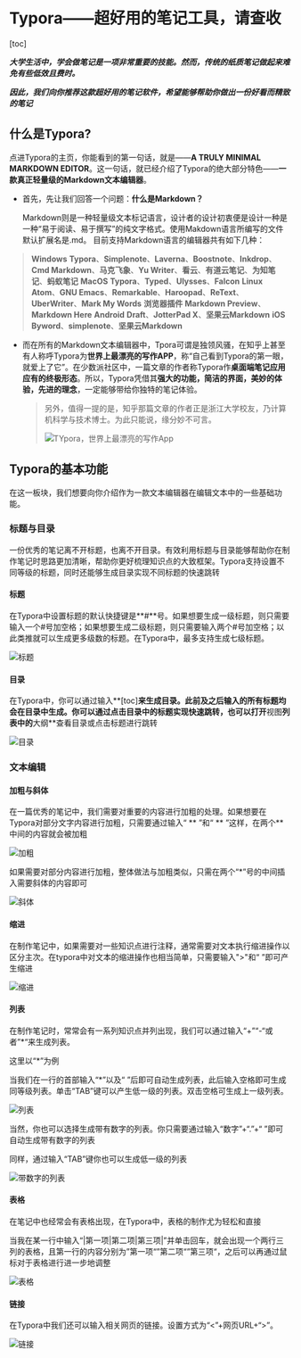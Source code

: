 # Typora——超好用的笔记工具，请查收

[toc]

***大学生活中，学会做笔记是一项非常重要的技能。然而，传统的纸质笔记做起来难免有些低效且费时。***

***因此，我们向你推荐这款超好用的笔记软件，希望能够帮助你做出一份好看而精致的笔记***

## 什么是Typora?

点进Typora的主页，你能看到的第一句话，就是——**A TRULY MINIMAL MARKDOWN EDITOR**。这一句话，就已经介绍了Typora的绝大部分特色——**一款真正轻量级的Markdown文本编辑器**。

* 首先，先让我们回答一个问题：**什么是Markdown？**

  Markdown则是一种轻量级文本标记语言，设计者的设计初衷便是设计一种是一种“易于阅读、易于撰写”的纯文字格式。使用Makdown语言所编写的文件默认扩展名是.md。
  目前支持Markdown语言的编辑器共有如下几种：

> **Windows**		**Typora**、**Simplenote**、**Laverna**、**Boostnote**、**Inkdrop**、**Cmd Markdown**、**马克飞象**、**Yu Writer**、**看云**、**有道云笔记**、**为知笔记**、**蚂蚁笔记**
> **MacOS**			**Typora**、**Typed**、**Ulysses**、**Falcon**
> **Linux**			**Atom**、**GNU Emacs**、**Remarkable**、**Haroopad**、**ReText**、**UberWriter**、**Mark My Words**
> **浏览器插件**	**Markdown Preview**、**Markdown Here**
> **Android**		**Draft**、**JotterPad X**、**坚果云Markdown**
> **iOS**				**Byword**、**simplenote**、**坚果云Markdown**

* 而在所有的Markdown文本编辑器中，Tpora可谓是独领风骚，在知乎上甚至有人称呼Typora为**世界上最漂亮的写作APP**，称“自己看到Typora的第一眼，就爱上了它”。在少数派社区中，一篇文章的作者称Typora作**桌面端笔记应用应有的终极形态**。所以，Typora凭借其**强大的功能，简洁的界面，美妙的体验，先进的理念**，一定能够带给你独特的笔记体验。

  > 另外，值得一提的是，知乎那篇文章的作者正是浙江大学校友，乃计算机科学与技术博士。为此只能说，缘分妙不可言。
  >
  > ![TYpora，世界上最漂亮的写作App](..\推文\TYpora，世界上最漂亮的写作App.jpg)

## Typora的基本功能

在这一板块，我们想要向你介绍作为一款文本编辑器在编辑文本中的一些基础功能。

### 标题与目录

一份优秀的笔记离不开标题，也离不开目录。有效利用标题与目录能够帮助你在制作笔记时思路更加清晰，帮助你更好梳理知识点的大致框架。Typora支持设置不同等级的标题，同时还能够生成目录实现不同标题的快速跳转

#### 标题

在Typora中设置标题的默认快捷键是**#**号。如果想要生成一级标题，则只需要输入一个#号加空格；如果想要生成二级标题，则只需要输入两个#号加空格；以此类推就可以生成更多级数的标题。在Typora中，最多支持生成七级标题。

![标题](..\推文\标题.gif)

#### 目录

在Typora中，你可以通过输入**[toc]**来生成目录。此前及之后输入的所有标题均会在目录中生成。你可以通过点击目录中的标题实现快速跳转，也可以打开**视图**列表中的**大纲**查看目录或点击标题进行跳转

![目录](..\推文\目录.gif)

### 文本编辑

#### 加粗与斜体

在一篇优秀的笔记中，我们需要对重要的内容进行加粗的处理。如果想要在Typora对部分文字内容进行加粗，只需要通过输入“ ** ”和“ ** ”这样，在两个**中间的内容就会被加粗

![加粗](..\推文\加粗.gif) 

如果需要对部分内容进行加粗，整体做法与加粗类似，只需在两个“*”号的中间插入需要斜体的内容即可

![斜体](..\推文\斜体.gif)

#### 缩进

在制作笔记中，如果需要对一些知识点进行注释，通常需要对文本执行缩进操作以区分主次。在typora中对文本的缩进操作也相当简单，只需要输入">"和“ ”即可产生缩进

![缩进](..\推文\缩进.gif)

#### 列表

在制作笔记时，常常会有一系列知识点并列出现，我们可以通过输入“+”“-“或者”*“来生成列表。

这里以“*”为例

当我们在一行的首部输入“*”以及“ ”后即可自动生成列表，此后输入空格即可生成同等级列表。单击“TAB”键可以产生低一级的列表。双击空格可生成上一级列表。

![列表](..\推文\列表.gif)

当然，你也可以选择生成带有数字的列表。你只需要通过输入“数字”+“.”+“ ”即可自动生成带有数字的列表

同样，通过输入“TAB”键你也可以生成低一级的列表

![带数字的列表](..\推文\带数字的列表.gif)

#### 表格

在笔记中也经常会有表格出现，在Typora中，表格的制作尤为轻松和直接

当我在某一行中输入“|第一项|第二项|第三项|”并单击回车，就会出现一个两行三列的表格，且第一行的内容分别为”第一项“”第二项“”第三项“，之后可以再通过鼠标对于表格进行进一步地调整

![表格](..\推文\表格.gif)

#### 链接

在Typora中我们还可以输入相关网页的链接。设置方式为“<”+网页URL+“>”。

![链接](..\推文\链接.gif)